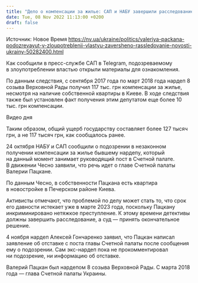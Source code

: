 ```yaml
---
title: "Дело о компенсации за жилье: САП и НАБУ завершили расследование в отношении главы Счетной палаты"
date: Tue, 08 Nov 2022 11:13:00 +0200
draft: false
---
```

Источник: Новое Время https://nv.ua/ukraine/politics/valeriya-packana-podozrevayut-v-zloupotreblenii-vlastyu-zaversheno-rassledovanie-novosti-ukrainy-50282400.html


 Как сообщили в пресс-службе САП в Telegram, подозреваемому в злоупотреблении властью открыли материалы для ознакомления.

По данным следствия, с сентября 2017 года по март 2018 года нардеп 8 созыва Верховной Рады получил 117 тыс. грн компенсации за жилье, несмотря на наличие собственной квартиры в Киеве. В ходе следствия также был установлен факт получения этим депутатом еще более 10 тыс. грн компенсации.

 Видео дня   

Таким образом, общий ущерб государству составляет более 127 тысяч грн, а не 117 тысяч грн, как сообщалось ранее.

24 октября НАБУ и САП сообщили о подозрении в незаконном получении компенсации за жилье бывшему нардепу, который на данный момент занимает руководящий пост в Счетной палате. В движении Чесно заявили, что речь идет о главе Счетной палаты Валерии Пацкане.

По данным Чесно, в собственности Пацкана есть квартира в новостройке в Печерском районе Киева.

Активисты отмечают, что проблемой по делу может стать то, что срок его давности истекает уже в марте 2023 года, поскольку Пацкану инкриминировано нетяжкое преступление. К этому времени детективы должны завершить расследование, а суд — принять окончательное решение.

4 ноября нардеп Алексей Гончаренко заявил, что Пацкан написал заявление об отставке с поста главы Счетной палаты после сообщения ему о подозрении. Сам экс-нардеп пока не прокомментировал ни подозрение, ни информацию об отставке.

Валерий Пацкан был нардепом 8 созыва Верховной Рады. С марта 2018 года — глава Счетной палаты Украины.
